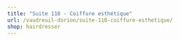 ```yaml
---
title: "Suite 110 - Coiffure esthétique"
url: /vaudreuil-dorion/suite-110-coiffure-esthetique/
shop: hairdresser
---
```

